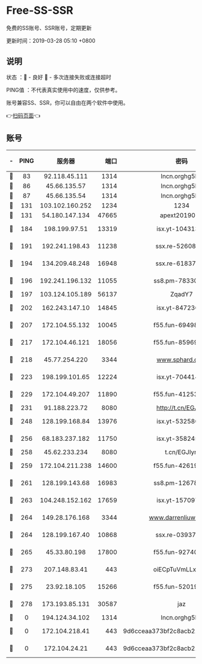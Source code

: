 # Free-SS-SSR

免费的SS账号、SSR账号，定期更新

更新时间：2019-03-28 05:10 +0800

## 说明

状态     ：🙂 - 良好 🙁 - 多次连接失败或连接超时

PING值   ：不代表真实使用中的速度，仅供参考。

账号兼容SS、SSR，你可以自由在两个软件中使用。

👉[扫码页面](https://liesauer.github.io/Free-SS-SSR/)👈

## 账号

|-|PING|服务器|端口|密码|加密方式|区域|
|:----:|:----:|:-----:|-----:|:----:|:----:|:----:|
|🙂|83|92.118.45.111|1314|lncn.orghg5k8|rc4|GR|
|🙂|86|45.66.135.57|1314|lncn.orghg5k8|rc4|US|
|🙂|87|45.66.135.54|1314|lncn.orghg5k8|rc4|US|
|🙂|131|103.102.160.252|1234|1234|rc4-md5|JP|
|🙂|131|54.180.147.134|47665|apext2019001|chacha20|KR|
|🙂|184|198.199.97.51|13319|isx.yt-10431329|aes-256-cfb|US|
|🙂|191|192.241.198.43|11238|ssx.re-52608805|aes-256-cfb|US|
|🙂|194|134.209.48.248|16948|ssx.re-61837260|aes-256-cfb|US|
|🙂|196|192.241.196.132|11055|ss8.pm-78330717|aes-256-cfb|US|
|🙂|197|103.124.105.189|56137|ZqadY7|chacha20|US|
|🙂|202|162.243.147.10|14845|isx.yt-84723634|aes-256-cfb|US|
|🙂|207|172.104.55.132|10045|f55.fun-69498870|aes-256-cfb|SG|
|🙂|217|172.104.46.121|18056|f55.fun-85969675|aes-256-cfb|SG|
|🙂|218|45.77.254.220|3344|www.sphard.com|aes-256-cfb|SG|
|🙂|223|198.199.101.65|12224|isx.yt-70441446|aes-256-cfb|US|
|🙂|229|172.104.49.207|11890|f55.fun-41253469|aes-256-cfb|SG|
|🙂|231|91.188.223.72|8080|http://t.cn/EGJIyrl|rc4-md5|RU|
|🙂|248|128.199.168.84|13976|isx.yt-53258046|aes-256-cfb|SG|
|🙂|256|68.183.237.182|11750|isx.yt-35824578|aes-256-cfb|SG|
|🙂|258|45.62.233.234|8080|t.cn/EGJIyrl|rc4-md5|CA|
|🙂|259|172.104.211.238|14600|f55.fun-42619304|aes-256-cfb|US|
|🙂|261|128.199.143.68|16983|ss8.pm-12678222|aes-256-cfb|SG|
|🙂|263|104.248.152.162|17659|isx.yt-15709717|aes-256-cfb|SG|
|🙂|264|149.28.176.168|3344|www.darrenliuwei.com|aes-256-cfb|AU|
|🙂|264|128.199.167.40|10868|ssx.re-03937502|aes-256-cfb|SG|
|🙂|265|45.33.80.198|17800|f55.fun-92740670|aes-256-cfb|US|
|🙂|273|207.148.83.41|443|oiECpTuVmLLxk4Ts|aes-256-cfb|AU|
|🙂|275|23.92.18.105|15266|f55.fun-52019273|aes-256-cfb|US|
|🙂|278|173.193.85.131|30587|jaz|aes-256-cfb|US|
|🙁|0|194.124.34.102|1314|lncn.orghg5k8|rc4|JP|
|🙁|0|172.104.218.41|443|9d6cceaa373bf2c8acb22e60b6a58be6|aes-256-cfb|US|
|🙁|0|172.104.24.21|443|9d6cceaa373bf2c8acb22e60b6a58be6|aes-256-cfb|US|
